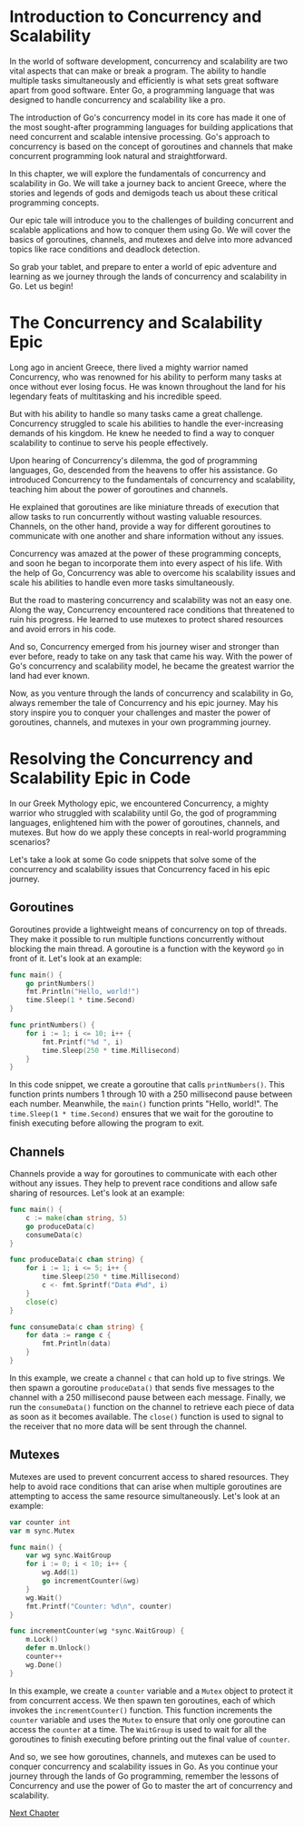 # Introduction to Concurrency and Scalability

In the world of software development, concurrency and scalability are two vital aspects that can make or break a program. The ability to handle multiple tasks simultaneously and efficiently is what sets great software apart from good software. Enter Go, a programming language that was designed to handle concurrency and scalability like a pro.

The introduction of Go's concurrency model in its core has made it one of the most sought-after programming languages for building applications that need concurrent and scalable intensive processing. Go's approach to concurrency is based on the concept of goroutines and channels that make concurrent programming look natural and straightforward.

In this chapter, we will explore the fundamentals of concurrency and scalability in Go. We will take a journey back to ancient Greece, where the stories and legends of gods and demigods teach us about these critical programming concepts.

Our epic tale will introduce you to the challenges of building concurrent and scalable applications and how to conquer them using Go. We will cover the basics of goroutines, channels, and mutexes and delve into more advanced topics like race conditions and deadlock detection.

So grab your tablet, and prepare to enter a world of epic adventure and learning as we journey through the lands of concurrency and scalability in Go. Let us begin!
# The Concurrency and Scalability Epic

Long ago in ancient Greece, there lived a mighty warrior named Concurrency, who was renowned for his ability to perform many tasks at once without ever losing focus. He was known throughout the land for his legendary feats of multitasking and his incredible speed.

But with his ability to handle so many tasks came a great challenge. Concurrency struggled to scale his abilities to handle the ever-increasing demands of his kingdom. He knew he needed to find a way to conquer scalability to continue to serve his people effectively.

Upon hearing of Concurrency's dilemma, the god of programming languages, Go, descended from the heavens to offer his assistance. Go introduced Concurrency to the fundamentals of concurrency and scalability, teaching him about the power of goroutines and channels.

He explained that goroutines are like miniature threads of execution that allow tasks to run concurrently without wasting valuable resources. Channels, on the other hand, provide a way for different goroutines to communicate with one another and share information without any issues.

Concurrency was amazed at the power of these programming concepts, and soon he began to incorporate them into every aspect of his life. With the help of Go, Concurrency was able to overcome his scalability issues and scale his abilities to handle even more tasks simultaneously.

But the road to mastering concurrency and scalability was not an easy one. Along the way, Concurrency encountered race conditions that threatened to ruin his progress. He learned to use mutexes to protect shared resources and avoid errors in his code.

And so, Concurrency emerged from his journey wiser and stronger than ever before, ready to take on any task that came his way. With the power of Go's concurrency and scalability model, he became the greatest warrior the land had ever known.

Now, as you venture through the lands of concurrency and scalability in Go, always remember the tale of Concurrency and his epic journey. May his story inspire you to conquer your challenges and master the power of goroutines, channels, and mutexes in your own programming journey.
# Resolving the Concurrency and Scalability Epic in Code

In our Greek Mythology epic, we encountered Concurrency, a mighty warrior who struggled with scalability until Go, the god of programming languages, enlightened him with the power of goroutines, channels, and mutexes. But how do we apply these concepts in real-world programming scenarios?

Let's take a look at some Go code snippets that solve some of the concurrency and scalability issues that Concurrency faced in his epic journey.

## Goroutines
Goroutines provide a lightweight means of concurrency on top of threads. They make it possible to run multiple functions concurrently without blocking the main thread. A goroutine is a function with the keyword `go` in front of it. Let's look at an example:

```go
func main() {
    go printNumbers()
    fmt.Println("Hello, world!")
    time.Sleep(1 * time.Second)
}

func printNumbers() {
    for i := 1; i <= 10; i++ {
        fmt.Printf("%d ", i)
        time.Sleep(250 * time.Millisecond)
    }
}
```
In this code snippet, we create a goroutine that calls `printNumbers()`. This function prints numbers 1 through 10 with a 250 millisecond pause between each number. Meanwhile, the `main()` function prints "Hello, world!". The `time.Sleep(1 * time.Second)` ensures that  we wait for the goroutine to finish executing before allowing the program to exit.

## Channels
Channels provide a way for goroutines to communicate with each other without any issues. They help to prevent race conditions and allow safe sharing of resources. Let's look at an example:

```go
func main() {
    c := make(chan string, 5)
    go produceData(c)
    consumeData(c)
}

func produceData(c chan string) {
    for i := 1; i <= 5; i++ {
        time.Sleep(250 * time.Millisecond)
        c <- fmt.Sprintf("Data #%d", i)
    }
    close(c)
}

func consumeData(c chan string) {
    for data := range c {
        fmt.Println(data)
    }
}
```

In this example, we create a channel `c` that can hold up to five strings. We then spawn a goroutine `produceData()` that sends five messages to the channel with a 250 millisecond pause between each message. Finally, we run the `consumeData()` function on the channel to retrieve each piece of data as soon as it becomes available. The `close()` function is used to signal to the receiver that no more data will be sent through the channel.


## Mutexes
Mutexes are used to prevent concurrent access to shared resources. They help to avoid race conditions that can arise when multiple goroutines are attempting to access the same resource simultaneously. Let's look at an example:

```go
var counter int
var m sync.Mutex

func main() {
    var wg sync.WaitGroup
    for i := 0; i < 10; i++ {
        wg.Add(1)
        go incrementCounter(&wg)
    }
    wg.Wait()
    fmt.Printf("Counter: %d\n", counter)
}

func incrementCounter(wg *sync.WaitGroup) {
    m.Lock()
    defer m.Unlock()
    counter++
    wg.Done()
}
```

In this example, we create a `counter` variable and a `Mutex` object to protect it from concurrent access. We then spawn ten goroutines, each of which invokes the `incrementCounter()` function. This function increments the `counter` variable and uses the `Mutex` to ensure that only one goroutine can access the `counter` at a time. The `WaitGroup` is used to wait for all the goroutines to finish executing before printing out the final value of `counter`.

And so, we see how goroutines, channels, and mutexes can be used to conquer concurrency and scalability issues in Go. As you continue your journey through the lands of Go programming, remember the lessons of Concurrency and use the power of Go to master the art of concurrency and scalability.


[Next Chapter](02_Chapter02.md)